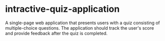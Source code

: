 # intractive-quiz-application
A single-page web application that presents users with a quiz consisting of multiple-choice questions. The application should track the user's score and provide feedback after the quiz is completed.
